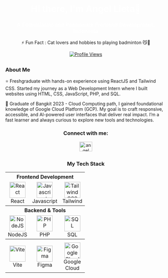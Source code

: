 <h1 align="center" style="color:white;">Hi there, I'm Angel Lieta👋</h1>
<h3 align="center" style="color:white;">A Enthusiastic and Passionate Frontend Development, Indonesia</h3>

<p align="center">⚡ Fun Fact : Cat lovers and hobbies to playing badminton 😼💖 </p>
<p align="center">
  <a href="https://github.com/USERNAME_GITHUB">
      <img src="https://komarev.com/ghpvc/?username=angellieta&style=flat-square&color=blue" alt="Profile Views"/></a>
</p>

<h2></h2>

<h3>About Me</h3>
<p> ⭐ Freshgraduate with hands-on experience using ReactJS and Tailwind CSS. Started my journey as a Web Development Intern where I built websites using HTML, CSS, JavaScript, PHP, and SQL. </p>
<p> 🚀 Graduate of Bangkit 2023 - Cloud Computing path, I gained foundational knowledge of Google Cloud Platform (GCP). My goal is to craft responsive, accessible, and AI-powered user interfaces that deliver real impact. I’m a fast learner and always curious to explore new tools and technologies.</p>

<h3 align="center">Connect with me:</h3>
<p align="center">
<a href="https://linkedin.com/in/angel lieta" target="blank"><img align="center" src="https://raw.githubusercontent.com/rahuldkjain/github-profile-readme-generator/master/src/images/icons/Social/linked-in-alt.svg" alt="angel lieta" height="30" width="40" /></a>
</p>

<h2></h2>

<h3 align="center">My Tech Stack</h3>
<table align="center" border="0" cellspacing="10">
  <tr>
    <th colspan="3" align="center" >
      Frontend Development
    </th>
  </tr>

  <tr>
    <td align="center">
      <img src="https://cdn.jsdelivr.net/gh/devicons/devicon/icons/react/react-original.svg" alt="React" width="50" height="50"/>
      <br/>React
    </td>
    <td align="center">
      <img src="https://cdn.jsdelivr.net/gh/devicons/devicon/icons/javascript/javascript-original.svg" alt="Javascript" width="50" height="50"/>
      <br/>Javascript
    </td>
    <td align="center">
      <img src="https://www.vectorlogo.zone/logos/tailwindcss/tailwindcss-icon.svg" alt="Tailwind CSS" width="50" height="50"/> 
      <br/>Tailwind
    </td>
  </tr>

  <tr>
    <th colspan="3" align="center">
    Backend & Tools
    </th>
  </tr>

  <tr>
    <td align="center">
      <img src="https://cdn.jsdelivr.net/gh/devicons/devicon/icons/nodejs/nodejs-original.svg" alt="NodeJS" width="50" height="50"/>
      <br/>NodeJS
    </td>
    <td align="center">
      <img src="https://cdn.jsdelivr.net/gh/devicons/devicon/icons/php/php-original.svg" alt="PHP" width="50" height="50"/>
      <br/>PHP
    </td>
    <td align="center">
      <img src="https://cdn.jsdelivr.net/gh/devicons/devicon/icons/sqlite/sqlite-original.svg" alt="SQL" width="50" height="50"/>
      <br/>SQL
    </td>
  </tr>

  <tr>
    <th colspan="3" >
    </th>
  </tr>

  <tr>
    <td align="center">
      <img src="https://cdn.jsdelivr.net/gh/devicons/devicon/icons/vitejs/vitejs-original.svg" alt="Vite" width="50" height="50"/>
      <br/>Vite
    </td>
    <td align="center">
      <img src="https://cdn.jsdelivr.net/gh/devicons/devicon/icons/figma/figma-original.svg" alt="Figma" width="50" height="50"/>
      <br/>Figma
    </td>
    <td align="center">
      <img src="https://cdn.jsdelivr.net/gh/devicons/devicon/icons/googlecloud/googlecloud-original.svg" alt="Google Cloud" width="50" height="50"/>
      <br/>Google <br/> Cloud
    </td>
  </tr>
</table>

<br>






<!--
**Angellieta/Angellieta** is a ✨ _special_ ✨ repository because its `README.md` (this file) appears on your GitHub profile.

Here are some ideas to get you started:

- 🔭 I’m currently working on ...
- 🌱 I’m currently learning ...
- 👯 I’m looking to collaborate on ...
- 🤔 I’m looking for help with ...
- 💬 Ask me about ...
- 📫 How to reach me: ...
- 😄 Pronouns: ...
- ⚡ Fun fact: ...
-->
